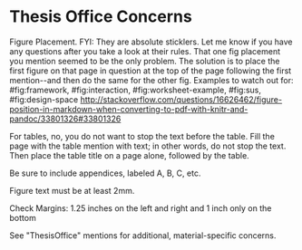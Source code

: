 # Thesis Office Concerns

Figure Placement. FYI: They are absolute sticklers. Let me know if you have any
questions after you take a look at their rules. That one fig placement you
mention seemed to be the only problem. The solution is to place the first figure
on that page in question at the top of the page following the first mention--and
then do the same for the other fig. Examples to watch out for: #fig:framework, #fig:interaction, #fig:worksheet-example, #fig:sus, #fig:design-space
http://stackoverflow.com/questions/16626462/figure-position-in-markdown-when-converting-to-pdf-with-knitr-and-pandoc/33801326#33801326


For tables, no, you do not want to stop the text before the table. Fill the
page with the table mention with text; in other words, do not stop the text.
Then place the table title on a page alone, followed by the table.


Be sure to include appendices, labeled A, B, C, etc.


Figure text must be at least 2mm.


Check Margins: 1.25 inches on the left and right and 1 inch only on the bottom


See "ThesisOffice" mentions for additional, material-specific concerns.

